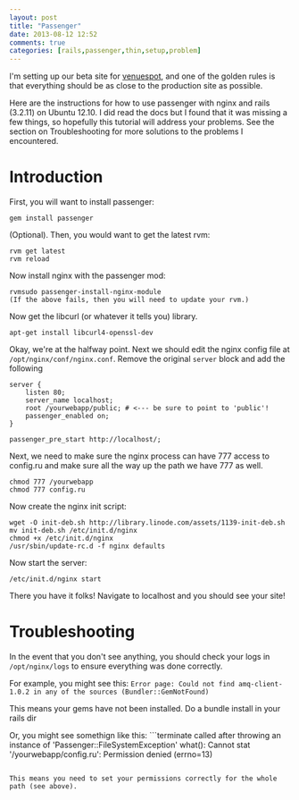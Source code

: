 ```yaml
---
layout: post
title: "Passenger"
date: 2013-08-12 12:52
comments: true
categories: [rails,passenger,thin,setup,problem]
---
```

I'm setting up our beta site for [venuespot](http://venuespot.co), and one of the golden rules is that everything should be as close to the production site as possible.

Here are the instructions for how to use passenger with nginx and rails (3.2.11) on Ubuntu 12.10. I did read the docs but I found that it was missing a few things, so hopefully this tutorial will address your problems. See the section on Troubleshooting for more solutions to the problems I encountered.

Introduction
============
First, you will want to install passenger:
```
gem install passenger
```
(Optional). Then, you would want to get the latest rvm:
```
rvm get latest
rvm reload
```

Now install nginx with the passenger mod:
```
rvmsudo passenger-install-nginx-module
(If the above fails, then you will need to update your rvm.)
```
Now get the libcurl (or whatever it tells you) library.
```
apt-get install libcurl4-openssl-dev
```

Okay, we're at the halfway point. Next we should edit the nginx config file at ```/opt/nginx/conf/nginx.conf```. Remove the original ```server``` block and add the following

```
server {
    listen 80;
    server_name localhost;
    root /yourwebapp/public; # <--- be sure to point to 'public'!
    passenger_enabled on;
}

passenger_pre_start http://localhost/;

```

Next, we need to make sure the nginx process can have 777 access to config.ru and make sure all the way up the path we have 777 as well.

```
chmod 777 /yourwebapp
chmod 777 config.ru 
```

Now create the nginx init script:

```
wget -O init-deb.sh http://library.linode.com/assets/1139-init-deb.sh
mv init-deb.sh /etc/init.d/nginx
chmod +x /etc/init.d/nginx
/usr/sbin/update-rc.d -f nginx defaults
```

Now start the server:
```
/etc/init.d/nginx start
```

There you have it folks! Navigate to localhost and you should see your site!


Troubleshooting
===============

In the event that you don't see anything, you should check your logs in ```/opt/nginx/logs``` to ensure everything was done correctly.

For example, you might see this: ```Error page:
Could not find amq-client-1.0.2 in any of the sources (Bundler::GemNotFound)```

This means your gems have not been installed. Do a bundle install in your rails dir


Or, you might see somethign like this: ```terminate called after throwing an instance of 'Passenger::FileSystemException'
  what():  Cannot stat '/yourwebapp/config.ru': Permission denied (errno=13)
```

This means you need to set your permissions correctly for the whole path (see above).

